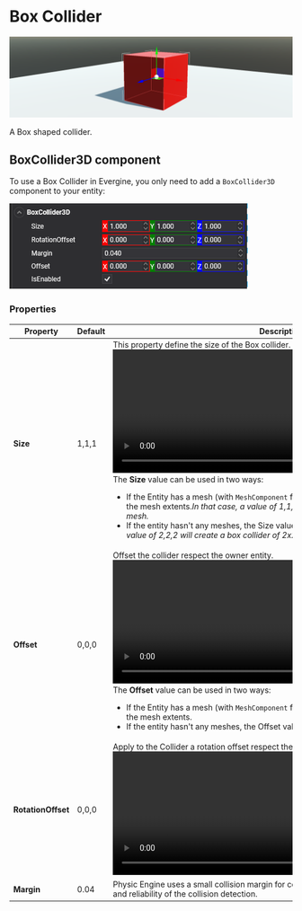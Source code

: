 # Box Collider

![Box Collider](images/box_collider.png)

A Box shaped collider.

## BoxCollider3D component

To use a Box Collider in Evergine, you only need to add a `BoxCollider3D` component to your entity:

![BoxCollider3D](images/boxcollider3d_component.png)

### Properties

| Property | Default | Description | 
| --- | --- | --- |
| **Size** | 1,1,1 | This property define the size of the Box collider. <br/><video width="600" height="220" autoplay loop><source src="images/box_collider_size.mp4" type="video/mp4"></video><br/>The **Size** value can be used in two ways:<ul><li>If the Entity has a mesh (with `MeshComponent` for example), the Size value is relative to the mesh extents.*In that case, a value of 1,1,1 let the BoxCollider3D to fit the entity mesh.*</li><li>If the entity hasn't any meshes, the Size value is used as scene units. *In that case, a value of 2,2,2 will create a box collider of 2x2x2 units.*</li></ul>| 
| **Offset** | 0,0,0 | Offset the collider respect the owner entity. <br/><video width="600" height="220" autoplay loop><source src="images/box_collider_offset.mp4" type="video/mp4"></video><br/>The **Offset** value can be used in two ways:<ul><li>If the Entity has a mesh (with `MeshComponent` for example), the Offset value is relative to the mesh extents.</li><li>If the entity hasn't any meshes, the Offset value is used as scene units.</li></ul> | 
| **RotationOffset** | 0,0,0 | Apply to the Collider a rotation offset respect the owner entity. <br/><video width="600" height="220" autoplay loop><source src="images/box_collider_rotationoffset.mp4" type="video/mp4"></video><br/> | 
| **Margin** | 0.04 | Physic Engine uses a small collision margin for collision shapes, to improve performance and reliability of the collision detection. | 